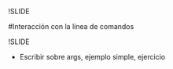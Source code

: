 !SLIDE

#Interacción con la línea de comandos

!SLIDE

* Escribir sobre args, ejemplo simple, ejercicio

